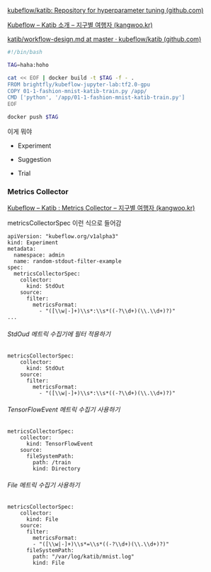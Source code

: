 [kubeflow/katib: Repository for hyperparameter tuning (github.com)](https://github.com/kubeflow/katib)





[Kubeflow – Katib 소개 – 지구별 여행자 (kangwoo.kr)](https://kangwoo.kr/2020/03/20/kubeflow-katib-소개/)

[katib/workflow-design.md at master · kubeflow/katib (github.com)](https://github.com/kubeflow/katib/blob/master/docs/workflow-design.md)



```sh
#!/bin/bash

TAG=haha:hoho

cat << EOF | docker build -t $TAG -f - . 
FROM brightfly/kubeflow-jupyter-lab:tf2.0-gpu
COPY 01-1-fashion-mnist-katib-train.py /app/
CMD ['python', '/app/01-1-fashion-mnist-katib-train.py']
EOF

docker push $TAG
```





이게 뭐야

- Experiment

- Suggestion

- Trial



### Metrics Collector

[Kubeflow – Katib : Metrics Collector – 지구별 여행자 (kangwoo.kr)](https://www.kangwoo.kr/2020/03/21/kubeflow-katib-metrics-collector/)

metricsCollectorSpec 이런 식으로 들어감

```
apiVersion: "kubeflow.org/v1alpha3"
kind: Experiment
metadata:
  namespace: admin
  name: random-stdout-filter-example
spec:
  metricsCollectorSpec:
    collector:
      kind: StdOut
    source:
      filter:
        metricsFormat:
          - "([\\w|-]+)\\s*:\\s*((-?\\d+)(\\.\\d+)?)"
...          
```

###### StdOud 메트릭 수집기에 필터 적용하기

```
metricsCollectorSpec:
    collector:
      kind: StdOut
    source:
      filter:
        metricsFormat:
          - "([\\w|-]+)\\s*:\\s*((-?\\d+)(\\.\\d+)?)"
```

###### TensorFlowEvent 메트릭 수집기 사용하기

```
metricsCollectorSpec:
    collector:
      kind: TensorFlowEvent
    source:
      fileSystemPath:
        path: /train
        kind: Directory
```

###### File 메트릭 수집기 사용하기

```
metricsCollectorSpec:
    collector:
      kind: File
    source:
      filter:
        metricsFormat:
        - "([\\w|-]+)\\s*=\\s*((-?\\d+)(\\.\\d+)?)"
      fileSystemPath:
        path: "/var/log/katib/mnist.log"
        kind: File
```

